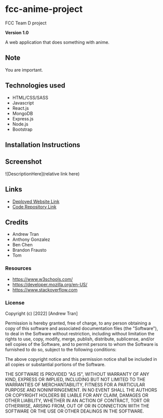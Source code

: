 # fcc-anime-project

FCC Team D project

**Version 1.0**

A web application that does something with anime.

## Note

You are important.

## Technologies used

- HTML/CSS/SASS
- Javascript
- React.js
- MongoDB
- Express.js
- Node.js
- Bootstrap

## Installation Instructions

## Screenshot

![DescriptionHere](relative link here)

## Links

- [Deployed Website Link](link)
- [Code Repository Link](https://github.com/AndrewT11/fcc-anime-project)

## Credits

- Andrew Tran
- Anthony Gonzalez
- Ben Chen
- Brandon Frausto
- Tom

### Resources

- https://www.w3schools.com/
- https://developer.mozilla.org/en-US/
- https://www.stackoverflow.com

### License

Copyright (c) [2022] [Andrew Tran]

Permission is hereby granted, free of charge, to any person obtaining a copy
of this software and associated documentation files (the "Software"), to deal
in the Software without restriction, including without limitation the rights
to use, copy, modify, merge, publish, distribute, sublicense, and/or sell
copies of the Software, and to permit persons to whom the Software is
furnished to do so, subject to the following conditions:

The above copyright notice and this permission notice shall be included in all
copies or substantial portions of the Software.

THE SOFTWARE IS PROVIDED "AS IS", WITHOUT WARRANTY OF ANY KIND, EXPRESS OR
IMPLIED, INCLUDING BUT NOT LIMITED TO THE WARRANTIES OF MERCHANTABILITY,
FITNESS FOR A PARTICULAR PURPOSE AND NONINFRINGEMENT. IN NO EVENT SHALL THE
AUTHORS OR COPYRIGHT HOLDERS BE LIABLE FOR ANY CLAIM, DAMAGES OR OTHER
LIABILITY, WHETHER IN AN ACTION OF CONTRACT, TORT OR OTHERWISE, ARISING FROM,
OUT OF OR IN CONNECTION WITH THE SOFTWARE OR THE USE OR OTHER DEALINGS IN THE
SOFTWARE.
